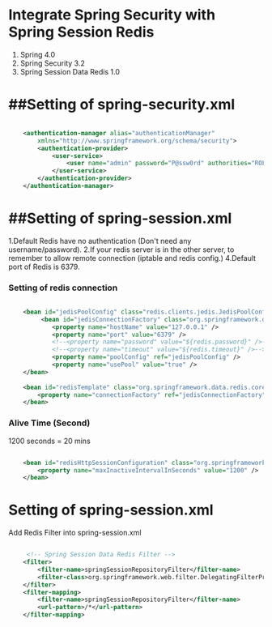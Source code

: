 Integrate Spring Security with Spring Session Redis 
===============================================

1. Spring 4.0
2. Spring Security 3.2
3. Spring Session Data Redis 1.0


##Setting of spring-security.xml 
===============================================
``` XML 

    <authentication-manager alias="authenticationManager"
        xmlns="http://www.springframework.org/schema/security">
        <authentication-provider>
            <user-service>
                <user name="admin" password="P@ssw0rd" authorities="ROLE_ADMIN" />
            </user-service>
        </authentication-provider>
    </authentication-manager>


```

##Setting of spring-session.xml 
===============================================
1.Default Redis have no authentication (Don't need any username/password).
2.If your redis server is in the other server, to remember to allow remote connection (iptable and redis config.)
4.Default port of Redis is 6379.
### Setting of redis connection 
``` XML
    
    <bean id="jedisPoolConfig" class="redis.clients.jedis.JedisPoolConfig"/>
         <bean id="jedisConnectionFactory" class="org.springframework.data.redis.connection.jedis.JedisConnectionFactory">
            <property name="hostName" value="127.0.0.1" />
            <property name="port" value="6379" />
            <!--<property name="password" value="${redis.password}" />-->
            <!--<property name="timeout" value="${redis.timeout}" />-->
            <property name="poolConfig" ref="jedisPoolConfig" />
            <property name="usePool" value="true" />
    </bean>
    
    <bean id="redisTemplate" class="org.springframework.data.redis.core.StringRedisTemplate">
        <property name="connectionFactory" ref="jedisConnectionFactory" />
    </bean>
```


### Alive Time (Second)
1200 seconds = 20 mins
``` XML

    <bean id="redisHttpSessionConfiguration" class="org.springframework.session.data.redis.config.annotation.web.http.RedisHttpSessionConfiguration">
        <property name="maxInactiveIntervalInSeconds" value="1200" />
    </bean>

```


Setting of spring-session.xml 
===============================================
Add Redis Filter into spring-session.xml
``` XML 

     <!-- Spring Session Data Redis Filter -->
    <filter>
        <filter-name>springSessionRepositoryFilter</filter-name>
        <filter-class>org.springframework.web.filter.DelegatingFilterProxy</filter-class>
    </filter>
    <filter-mapping>
        <filter-name>springSessionRepositoryFilter</filter-name>
        <url-pattern>/*</url-pattern>
    </filter-mapping>
``` 

